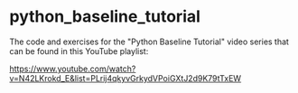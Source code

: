 # python_baseline_tutorial
The code and exercises for the "Python Baseline Tutorial" video series that can be found in this YouTube playlist:

https://www.youtube.com/watch?v=N42LKrokd_E&list=PLrij4qkyvGrkydVPoiGXtJ2d9K79tTxEW


